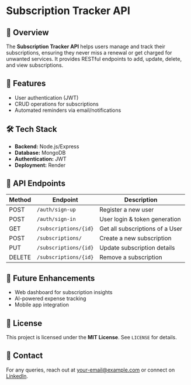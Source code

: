 # Subscription Tracker API

## 📌 Overview
The **Subscription Tracker API** helps users manage and track their subscriptions, ensuring they never miss a renewal or get charged for unwanted services. It provides RESTful endpoints to add, update, delete, and view subscriptions.

## 🚀 Features
- User authentication (JWT)
- CRUD operations for subscriptions
- Automated reminders via email/notifications

## 🛠️ Tech Stack
- **Backend:** Node.js/Express
- **Database:** MongoDB
- **Authentication:** JWT
- **Deployment:** Render

## 📖 API Endpoints
| Method | Endpoint | Description |
|--------|------------|-------------|
| POST | `/auth/sign-up` | Register a new user |
| POST | `/auth/sign-in` | User login & token generation |
| GET | `/subscriptions/{id}` | Get all subscriptions of a User |
| POST | `/subscriptions/` | Create a new subscription |
| PUT | `/subscriptions/{id}` | Update subscription details |
| DELETE | `/subscriptions/{id}` | Remove a subscription |

## 📌 Future Enhancements
- Web dashboard for subscription insights
- AI-powered expense tracking
- Mobile app integration

## 📜 License
This project is licensed under the **MIT License**. See `LICENSE` for details.

## 📧 Contact
For any queries, reach out at [your-email@example.com](mailto:dsnoob@gmail.com) or connect on [LinkedIn](https://www.linkedin.com/in/dhruv-singh-960071244/).

